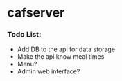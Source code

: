 # cafserver

### Todo List:

- Add DB to the api for data storage
- Make the api know meal times
- Menu?
- Admin web interface?
